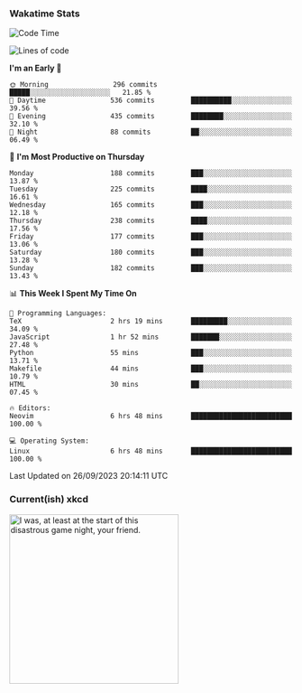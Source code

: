 ### Wakatime Stats
<!--START_SECTION:waka-->
![Code Time](http://img.shields.io/badge/Code%20Time-1%2C966%20hrs%2051%20mins-blue)

![Lines of code](https://img.shields.io/badge/From%20Hello%20World%20I%27ve%20Written-821.7%20thousand%20lines%20of%20code-blue)

**I'm an Early 🐤** 

```text
🌞 Morning                296 commits         █████░░░░░░░░░░░░░░░░░░░░   21.85 % 
🌆 Daytime                536 commits         ██████████░░░░░░░░░░░░░░░   39.56 % 
🌃 Evening                435 commits         ████████░░░░░░░░░░░░░░░░░   32.10 % 
🌙 Night                  88 commits          ██░░░░░░░░░░░░░░░░░░░░░░░   06.49 % 
```
📅 **I'm Most Productive on Thursday** 

```text
Monday                   188 commits         ███░░░░░░░░░░░░░░░░░░░░░░   13.87 % 
Tuesday                  225 commits         ████░░░░░░░░░░░░░░░░░░░░░   16.61 % 
Wednesday                165 commits         ███░░░░░░░░░░░░░░░░░░░░░░   12.18 % 
Thursday                 238 commits         ████░░░░░░░░░░░░░░░░░░░░░   17.56 % 
Friday                   177 commits         ███░░░░░░░░░░░░░░░░░░░░░░   13.06 % 
Saturday                 180 commits         ███░░░░░░░░░░░░░░░░░░░░░░   13.28 % 
Sunday                   182 commits         ███░░░░░░░░░░░░░░░░░░░░░░   13.43 % 
```


📊 **This Week I Spent My Time On** 

```text
💬 Programming Languages: 
TeX                      2 hrs 19 mins       █████████░░░░░░░░░░░░░░░░   34.09 % 
JavaScript               1 hr 52 mins        ███████░░░░░░░░░░░░░░░░░░   27.48 % 
Python                   55 mins             ███░░░░░░░░░░░░░░░░░░░░░░   13.71 % 
Makefile                 44 mins             ███░░░░░░░░░░░░░░░░░░░░░░   10.79 % 
HTML                     30 mins             ██░░░░░░░░░░░░░░░░░░░░░░░   07.45 % 

🔥 Editors: 
Neovim                   6 hrs 48 mins       █████████████████████████   100.00 % 

💻 Operating System: 
Linux                    6 hrs 48 mins       █████████████████████████   100.00 % 
```


 Last Updated on 26/09/2023 20:14:11 UTC
<!--END_SECTION:waka-->

### Current(ish) xkcd
<a id="xkcd-a" title="I was, at least at the start of this disastrous game night, your friend." href="https://www.xkcd.com" target="_blank">
        <img align="center" id="xkcd-img" src="https://imgs.xkcd.com/comics/lying.png" alt="I was, at least at the start of this disastrous game night, your friend." height=300 />
</a>
